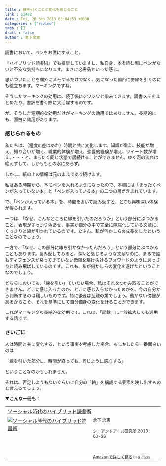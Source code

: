 ```yaml
---
title : 線を引くことと変化を感じること
link : 11482
date : Fri, 20 Sep 2013 03:04:53 +0000
categories : ["review"]
tags : []
draft : false
author : 倉下忠憲
---
```


読書において、ペンをお供にすること。

『ハイブリッド読書術』でも推奨していますし、私自身、本を読む際にペンがないと不安な気持ちになります。まさに必需品といった感じ。

思いついたことを欄外にメモするだけでなく、気になった箇所に傍線を引くのにも役立ちます。マーキングですね。

そうしたマーキングの効用は、読了後にジワジワと染みてきます。読書メモをまとめたり、書評を書く際に大活躍するのです。

が、そうした短期的な効用だけがマーキングの効用ではありません。長期的にも、面白い効用があります。

<H3>感じられるもの</H3>私たちは、（程度の差はあれ）時間と共に変化します。知識が増え、技能が増え、知り合いが増え、職業的体験が増え、恋愛的経験が増え、ツイート数が増え、・・・と、まったく同じ状態で居続けることができません。ゆく河の流れは絶えずして、しかももとの水にあらず。

しかし、紙の上の情報は元のままであり続けます。

私はある時期から、本にペンを入れるようになったので、本棚には「まったくペンが入っていない本」と「ペンが入っている本」の二つの層が含まれています。

で、「ペンが入っている本」を、時間をおいて読み返すと、とても興味深い体験が得られます。

一つは、「なぜ、こんなところに線を引いたのだろうか」という部分にぶつかること。表現がすっかり色あせ、事実が自分の中で完全に陳腐化している文章に、くっきりと線が引かれているのです。たぶん、私が何かしらの成長をしたということなのでしょう。

一方で、「なぜ、この部分に線を引かなかったんだろう」という部分にぶつかることもあります。読み返してみると、深々と感じるような文章なのに、まるで誰もディフェンスが戻ってきていない敵陣を駆け抜けるフォワードのようにあっさりと読み飛ばしているのです。これも、私が何かしらの変化を遂げたということなのでしょう。

どちらにおいても、「線を引い」ていない場合、私はそれをつかみ取ることができません。どこに感じ入ったのか、どこに感じ入らなかったのかを、今の自分から判断するのは難しいものです。特に後者は至難の業でしょう。動かない傍線があるからこそ、それを基準にして自分自身の変化を計ることができます。

これがマーキングの長期的な効用です。これは、「記録」に一般拡大しても通用する話です。

<H3>さいごに</H3>人は時間と共に変化する、という事実を考慮した場合、もしかしたら一番面白いのは

「線を引いた部分に、時間が経っても、同じように感心する」

ということなのかもしれません。

それは、否定しようもないぐらいに自分の「軸」を構成する要素を映し出すものと言えるでしょう。

<strong>▼こんな一冊も：</strong>
<table  border="0" cellpadding="5"><tr><td colspan="2"><a href="http://www.amazon.co.jp/%E3%82%BD%E3%83%BC%E3%82%B7%E3%83%A3%E3%83%AB%E6%99%82%E4%BB%A3%E3%81%AE%E3%83%8F%E3%82%A4%E3%83%96%E3%83%AA%E3%83%83%E3%83%89%E8%AA%AD%E6%9B%B8%E8%A1%93-%E5%80%89%E4%B8%8B-%E5%BF%A0%E6%86%B2/dp/4863541244%3FSubscriptionId%3D15SMZCTB9V8NGR2TW082%26tag%3Drashita1000-22%26linkCode%3Dxm2%26camp%3D2025%26creative%3D165953%26creativeASIN%3D4863541244" target="_top">ソーシャル時代のハイブリッド読書術</a><img src="http://www.assoc-amazon.jp/e/ir?t=rashita1000-22&l=ur2&o=9" width="1" height="1" style="border: none;" alt="" /></td></tr><tr><td valign="top"><a href="http://www.amazon.co.jp/%E3%82%BD%E3%83%BC%E3%82%B7%E3%83%A3%E3%83%AB%E6%99%82%E4%BB%A3%E3%81%AE%E3%83%8F%E3%82%A4%E3%83%96%E3%83%AA%E3%83%83%E3%83%89%E8%AA%AD%E6%9B%B8%E8%A1%93-%E5%80%89%E4%B8%8B-%E5%BF%A0%E6%86%B2/dp/4863541244%3FSubscriptionId%3D15SMZCTB9V8NGR2TW082%26tag%3Drashita1000-22%26linkCode%3Dxm2%26camp%3D2025%26creative%3D165953%26creativeASIN%3D4863541244" target="_top"><img src="http://ecx.images-amazon.com/images/I/31m4SHzWXQL._SL160_.jpg" border="0" alt="ソーシャル時代のハイブリッド読書術" /></a></td><td valign="top"><font size="-1">倉下 忠憲 <br /><br />シーアンドアール研究所  2013-03-26<br /><br /><br /><br /><a href="http://www.amazon.co.jp/%E3%82%BD%E3%83%BC%E3%82%B7%E3%83%A3%E3%83%AB%E6%99%82%E4%BB%A3%E3%81%AE%E3%83%8F%E3%82%A4%E3%83%96%E3%83%AA%E3%83%83%E3%83%89%E8%AA%AD%E6%9B%B8%E8%A1%93-%E5%80%89%E4%B8%8B-%E5%BF%A0%E6%86%B2/dp/4863541244%3FSubscriptionId%3D15SMZCTB9V8NGR2TW082%26tag%3Drashita1000-22%26linkCode%3Dxm2%26camp%3D2025%26creative%3D165953%26creativeASIN%3D4863541244" target="_top">Amazonで詳しく見る</a></font><font size="-2"> by <a href="http://www.goodpic.com/mt/aws/index.html" >G-Tools</a></font></td></tr></table>


